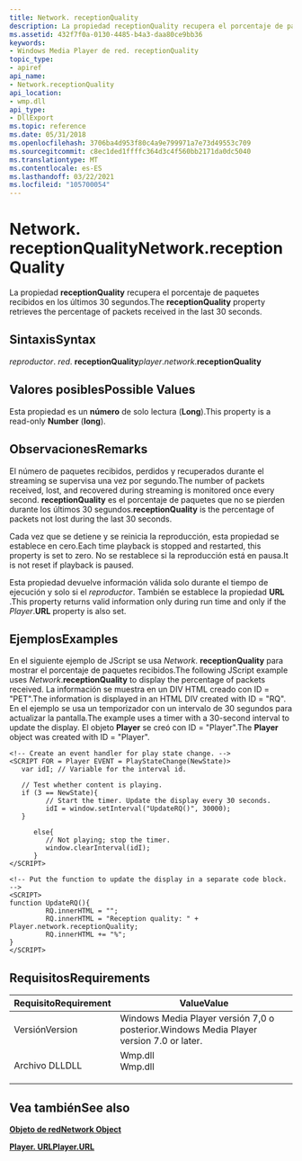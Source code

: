 ```yaml
---
title: Network. receptionQuality
description: La propiedad receptionQuality recupera el porcentaje de paquetes recibidos en los últimos 30 segundos.
ms.assetid: 432f7f0a-0130-4485-b4a3-daa80ce9bb36
keywords:
- Windows Media Player de red. receptionQuality
topic_type:
- apiref
api_name:
- Network.receptionQuality
api_location:
- wmp.dll
api_type:
- DllExport
ms.topic: reference
ms.date: 05/31/2018
ms.openlocfilehash: 3706ba4d953f80c4a9e799971a7e73d49553c709
ms.sourcegitcommit: c8ec1ded1ffffc364d3c4f560bb2171da0dc5040
ms.translationtype: MT
ms.contentlocale: es-ES
ms.lasthandoff: 03/22/2021
ms.locfileid: "105700054"
---
```

# <a name="networkreceptionquality"></a><span data-ttu-id="f0d2d-104">Network. receptionQuality</span><span class="sxs-lookup"><span data-stu-id="f0d2d-104">Network.receptionQuality</span></span>

<span data-ttu-id="f0d2d-105">La propiedad **receptionQuality** recupera el porcentaje de paquetes recibidos en los últimos 30 segundos.</span><span class="sxs-lookup"><span data-stu-id="f0d2d-105">The **receptionQuality** property retrieves the percentage of packets received in the last 30 seconds.</span></span>

## <a name="syntax"></a><span data-ttu-id="f0d2d-106">Sintaxis</span><span class="sxs-lookup"><span data-stu-id="f0d2d-106">Syntax</span></span>

<span data-ttu-id="f0d2d-107">*reproductor*. *red*. **receptionQuality**</span><span class="sxs-lookup"><span data-stu-id="f0d2d-107">*player*.*network*.**receptionQuality**</span></span>

## <a name="possible-values"></a><span data-ttu-id="f0d2d-108">Valores posibles</span><span class="sxs-lookup"><span data-stu-id="f0d2d-108">Possible Values</span></span>

<span data-ttu-id="f0d2d-109">Esta propiedad es un **número** de solo lectura (**Long**).</span><span class="sxs-lookup"><span data-stu-id="f0d2d-109">This property is a read-only **Number** (**long**).</span></span>

## <a name="remarks"></a><span data-ttu-id="f0d2d-110">Observaciones</span><span class="sxs-lookup"><span data-stu-id="f0d2d-110">Remarks</span></span>

<span data-ttu-id="f0d2d-111">El número de paquetes recibidos, perdidos y recuperados durante el streaming se supervisa una vez por segundo.</span><span class="sxs-lookup"><span data-stu-id="f0d2d-111">The number of packets received, lost, and recovered during streaming is monitored once every second.</span></span> <span data-ttu-id="f0d2d-112">**receptionQuality** es el porcentaje de paquetes que no se pierden durante los últimos 30 segundos.</span><span class="sxs-lookup"><span data-stu-id="f0d2d-112">**receptionQuality** is the percentage of packets not lost during the last 30 seconds.</span></span>

<span data-ttu-id="f0d2d-113">Cada vez que se detiene y se reinicia la reproducción, esta propiedad se establece en cero.</span><span class="sxs-lookup"><span data-stu-id="f0d2d-113">Each time playback is stopped and restarted, this property is set to zero.</span></span> <span data-ttu-id="f0d2d-114">No se restablece si la reproducción está en pausa.</span><span class="sxs-lookup"><span data-stu-id="f0d2d-114">It is not reset if playback is paused.</span></span>

<span data-ttu-id="f0d2d-115">Esta propiedad devuelve información válida solo durante el tiempo de ejecución y solo si el *reproductor*. También se establece la propiedad **URL** .</span><span class="sxs-lookup"><span data-stu-id="f0d2d-115">This property returns valid information only during run time and only if the *Player*.**URL** property is also set.</span></span>

## <a name="examples"></a><span data-ttu-id="f0d2d-116">Ejemplos</span><span class="sxs-lookup"><span data-stu-id="f0d2d-116">Examples</span></span>

<span data-ttu-id="f0d2d-117">En el siguiente ejemplo de JScript se usa *Network*. **receptionQuality** para mostrar el porcentaje de paquetes recibidos.</span><span class="sxs-lookup"><span data-stu-id="f0d2d-117">The following JScript example uses *Network*.**receptionQuality** to display the percentage of packets received.</span></span> <span data-ttu-id="f0d2d-118">La información se muestra en un DIV HTML creado con ID = "PET".</span><span class="sxs-lookup"><span data-stu-id="f0d2d-118">The information is displayed in an HTML DIV created with ID = "RQ".</span></span> <span data-ttu-id="f0d2d-119">En el ejemplo se usa un temporizador con un intervalo de 30 segundos para actualizar la pantalla.</span><span class="sxs-lookup"><span data-stu-id="f0d2d-119">The example uses a timer with a 30-second interval to update the display.</span></span> <span data-ttu-id="f0d2d-120">El objeto **Player** se creó con ID = "Player".</span><span class="sxs-lookup"><span data-stu-id="f0d2d-120">The **Player** object was created with ID = "Player".</span></span>


```JScript
<!-- Create an event handler for play state change. -->
<SCRIPT FOR = Player EVENT = PlayStateChange(NewState)>
   var idI; // Variable for the interval id.

   // Test whether content is playing.
   if (3 == NewState){
         // Start the timer. Update the display every 30 seconds.
         idI = window.setInterval("UpdateRQ()", 30000);
   }

      else{
         // Not playing; stop the timer.
         window.clearInterval(idI);
      }
</SCRIPT>

<!-- Put the function to update the display in a separate code block. -->
<SCRIPT>
function UpdateRQ(){
         RQ.innerHTML = "";
         RQ.innerHTML = "Reception quality: " + Player.network.receptionQuality;
         RQ.innerHTML += "%";         
}
</SCRIPT>

```



## <a name="requirements"></a><span data-ttu-id="f0d2d-121">Requisitos</span><span class="sxs-lookup"><span data-stu-id="f0d2d-121">Requirements</span></span>



| <span data-ttu-id="f0d2d-122">Requisito</span><span class="sxs-lookup"><span data-stu-id="f0d2d-122">Requirement</span></span> | <span data-ttu-id="f0d2d-123">Value</span><span class="sxs-lookup"><span data-stu-id="f0d2d-123">Value</span></span> |
|--------------------|------------------------------------------------------------------------------------|
| <span data-ttu-id="f0d2d-124">Versión</span><span class="sxs-lookup"><span data-stu-id="f0d2d-124">Version</span></span><br/> | <span data-ttu-id="f0d2d-125">Windows Media Player versión 7,0 o posterior.</span><span class="sxs-lookup"><span data-stu-id="f0d2d-125">Windows Media Player version 7.0 or later.</span></span><br/>                              |
| <span data-ttu-id="f0d2d-126">Archivo DLL</span><span class="sxs-lookup"><span data-stu-id="f0d2d-126">DLL</span></span><br/>     | <dl> <span data-ttu-id="f0d2d-127"><dt>Wmp.dll</dt></span><span class="sxs-lookup"><span data-stu-id="f0d2d-127"><dt>Wmp.dll</dt></span></span> </dl> |



## <a name="see-also"></a><span data-ttu-id="f0d2d-128">Vea también</span><span class="sxs-lookup"><span data-stu-id="f0d2d-128">See also</span></span>

<dl> <dt>

[<span data-ttu-id="f0d2d-129">**Objeto de red**</span><span class="sxs-lookup"><span data-stu-id="f0d2d-129">**Network Object**</span></span>](network-object.md)
</dt> <dt>

[<span data-ttu-id="f0d2d-130">**Player. URL**</span><span class="sxs-lookup"><span data-stu-id="f0d2d-130">**Player.URL**</span></span>](player-url.md)
</dt> </dl>

 

 





